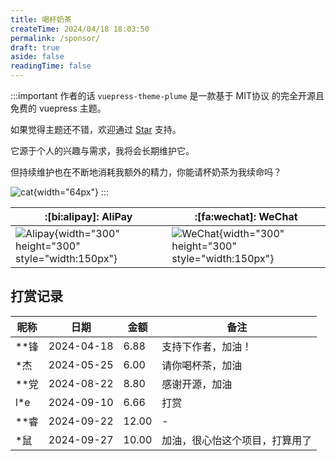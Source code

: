 ```yaml
---
title: 喝杯奶茶
createTime: 2024/04/18 18:03:50
permalink: /sponsor/
draft: true
aside: false
readingTime: false
---
```


:::important 作者的话
`vuepress-theme-plume` 是一款基于 MIT协议 的完全开源且免费的 vuepress 主题。

如果觉得主题还不错，欢迎通过 [Star](https://github.com/pengzhanbo/vuepress-theme-plume) 支持。

它源于个人的兴趣与需求，我将会长期维护它。

但持续维护也在不断地消耗我额外的精力，你能请杯奶茶为我续命吗？

![cat](/images/sponsor/cute-cat.jpg){width="64px"}
:::

| :[bi:alipay]: AliPay                   | :[fa:wechat]: WeChat                      |
| -------------------------------------- | ----------------------------------------- |
| ![Alipay](https://static.pengzhanbo.cn/images/sponsor/ali_pay.jpg){width="300" height="300" style="width:150px"} | ![WeChat](https://static.pengzhanbo.cn/images/sponsor/wechat_pay.jpg){width="300" height="300" style="width:150px"} |

## 打赏记录

| 昵称 | 日期       | 金额  | 备注                           |
| ---- | ---------- | ----- | ------------------------------ |
| **锋 | 2024-04-18 | 6.88  | 支持下作者，加油！             |
| *杰  | 2024-05-25 | 6.00  | 请你喝杯茶，加油               |
| **党 | 2024-08-22 | 8.80  | 感谢开源，加油                 |
| l*e  | 2024-09-10 | 6.66  | 打赏                           |
| **睿 | 2024-09-22 | 12.00 | -                              |
| *鼠  | 2024-09-27 | 10.00 | 加油，很心怡这个项目，打算用了 |
